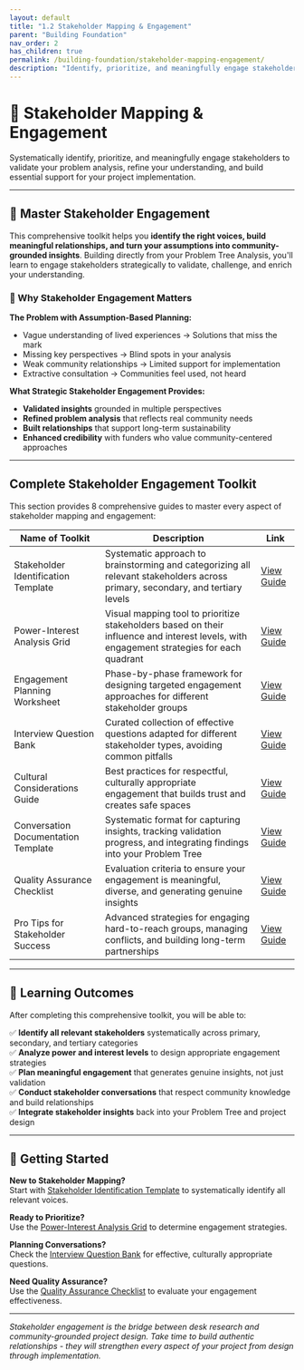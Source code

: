 ```yaml
---
layout: default
title: "1.2 Stakeholder Mapping & Engagement"
parent: "Building Foundation"
nav_order: 2
has_children: true
permalink: /building-foundation/stakeholder-mapping-engagement/
description: "Identify, prioritize, and meaningfully engage stakeholders to validate your problem analysis and build project support"
---
```


# 🤝 Stakeholder Mapping & Engagement

Systematically identify, prioritize, and meaningfully engage stakeholders to validate your problem analysis, refine your understanding, and build essential support for your project implementation.

---

## 🎯 Master Stakeholder Engagement

This comprehensive toolkit helps you **identify the right voices, build meaningful relationships, and turn your assumptions into community-grounded insights**. Building directly from your Problem Tree Analysis, you'll learn to engage stakeholders strategically to validate, challenge, and enrich your understanding.

### 🌟 Why Stakeholder Engagement Matters

**The Problem with Assumption-Based Planning:**
- Vague understanding of lived experiences → Solutions that miss the mark
- Missing key perspectives → Blind spots in your analysis
- Weak community relationships → Limited support for implementation
- Extractive consultation → Communities feel used, not heard

**What Strategic Stakeholder Engagement Provides:**
- **Validated insights** grounded in multiple perspectives
- **Refined problem analysis** that reflects real community needs
- **Built relationships** that support long-term sustainability
- **Enhanced credibility** with funders who value community-centered approaches

---

## Complete Stakeholder Engagement Toolkit

This section provides 8 comprehensive guides to master every aspect of stakeholder mapping and engagement:

| Name of Toolkit | Description | Link |
|---|---|---|
| Stakeholder Identification Template | Systematic approach to brainstorming and categorizing all relevant stakeholders across primary, secondary, and tertiary levels | [View Guide](stakeholder-identification-template/) |
| Power-Interest Analysis Grid | Visual mapping tool to prioritize stakeholders based on their influence and interest levels, with engagement strategies for each quadrant | [View Guide](stakeholder-power-interest-grid/) |
| Engagement Planning Worksheet | Phase-by-phase framework for designing targeted engagement approaches for different stakeholder groups | [View Guide](stakeholder-engagement-planning/) |
| Interview Question Bank | Curated collection of effective questions adapted for different stakeholder types, avoiding common pitfalls | [View Guide](stakeholder-interview-questions/) |
| Cultural Considerations Guide | Best practices for respectful, culturally appropriate engagement that builds trust and creates safe spaces | [View Guide](stakeholder-cultural-considerations/) |
| Conversation Documentation Template | Systematic format for capturing insights, tracking validation progress, and integrating findings into your Problem Tree | [View Guide](stakeholder-documentation-template/) |
| Quality Assurance Checklist | Evaluation criteria to ensure your engagement is meaningful, diverse, and generating genuine insights | [View Guide](stakeholder-quality-checklist/) |
| Pro Tips for Stakeholder Success | Advanced strategies for engaging hard-to-reach groups, managing conflicts, and building long-term partnerships | [View Guide](stakeholder-pro-tips/) |

---

## 🎯 Learning Outcomes

After completing this comprehensive toolkit, you will be able to:

✅ **Identify all relevant stakeholders** systematically across primary, secondary, and tertiary categories  
✅ **Analyze power and interest levels** to design appropriate engagement strategies  
✅ **Plan meaningful engagement** that generates genuine insights, not just validation  
✅ **Conduct stakeholder conversations** that respect community knowledge and build relationships  
✅ **Integrate stakeholder insights** back into your Problem Tree and project design  

---

## 🚀 Getting Started

**New to Stakeholder Mapping?**  
Start with [Stakeholder Identification Template](stakeholder-identification-template/) to systematically identify all relevant voices.

**Ready to Prioritize?**  
Use the [Power-Interest Analysis Grid](stakeholder-power-interest-grid/) to determine engagement strategies.

**Planning Conversations?**  
Check the [Interview Question Bank](stakeholder-interview-questions/) for effective, culturally appropriate questions.

**Need Quality Assurance?**  
Use the [Quality Assurance Checklist](stakeholder-quality-checklist/) to evaluate your engagement effectiveness.

---

*Stakeholder engagement is the bridge between desk research and community-grounded project design. Take time to build authentic relationships - they will strengthen every aspect of your project from design through implementation.*
